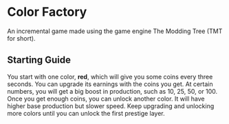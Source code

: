 # Color Factory

An incremental game made using the game engine The Modding Tree (TMT for short).

## Starting Guide

You start with one color, **red**, which will give you some coins every three seconds.
You can upgrade its earnings with the coins you get.
At certain numbers, you will get a big boost in production, such as 10, 25, 50, or 100.
Once you get enough coins, you can unlock another color.
It will have higher base production but slower speed.
Keep upgrading and unlocking more colors until you can unlock the first prestige layer.
